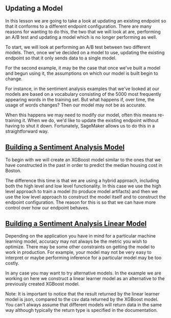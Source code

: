 ## Updating a Model

In this lesson we are going to take a look at updating an existing endpoint so that it conforms to a different endpoint configuration. There are many reasons for wanting to do this, the two that we will look at are, performing an A/B test and updating a model which is no longer performing as well.

To start, we will look at performing an A/B test between two different models. Then, once we've decided on a model to use, updating the existing endpoint so that it only sends data to a single model.

For the second example, it may be the case that once we've built a model and begun using it, the assumptions on which our model is built begin to change.

For instance, in the sentiment analysis examples that we've looked at our models are based on a vocabulary consisting of the 5000 most frequently appearing words in the training set. But what happens if, over time, the usage of words changes? Then our model may not be as accurate.

When this happens we may need to modify our model, often this means re-training it. When we do, we'd like to update the existing endpoint without having to shut it down. Fortunately, SageMaker allows us to do this in a straightforward way.

## [Building a Sentiment Analysis Model](https://youtu.be/dwRkA0ig3uU)

To begin with we will create an XGBoost model similar to the ones that we have constructed in the past in order to predict the median housing cost in Boston.

The difference this time is that we are using a hybrid approach, including both the high level and low level functionality. In this case we use the high level approach to train a model (to produce model artifacts) and then we use the low level approach to construct the model itself and to construct the endpoint configuration. The reason for this is so that we can have more control over how our endpoint behaves.

## [Building a Sentiment Analysis Linear Model](https://youtu.be/7TdiVF6qS1k)

Depending on the application you have in mind for a particular machine learning model, accuracy may not always be the metric you wish to optimize. There may be some other constraints on getting the model to work in production. For example, your model may not be very easy to interpret or maybe performing inference for a particular model may be too costly.

In any case you may want to try alternative models. In the example we are working on here we construct a linear learner model as an alternative to the previously created XGBoost model.

Note: It is important to notice that the result returned by the linear learner model is json, compared to the csv data returned by the XGBoost model. You can't always assume that different models will return data in the same way although typically the return type is specified in the documentation.

